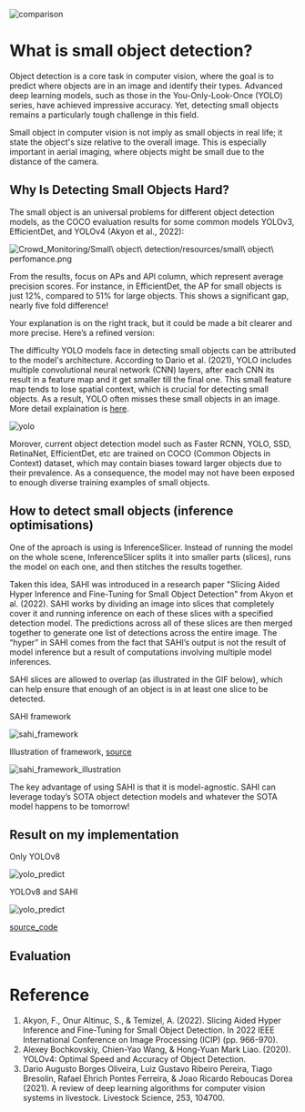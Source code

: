 ![comparison](https://github.com/milieureka/redback-orion/blob/main/Crowd_Monitoring/Small%20object%20detection/resources/comparison.gif)
# What is small object detection?
Object detection is a core task in computer vision, where the goal is to predict where objects are in an image and identify their types. Advanced deep learning models, such as those in the You-Only-Look-Once (YOLO) series, have achieved impressive accuracy. Yet, detecting small objects remains a particularly tough challenge in this field.

Small object in computer vision is not imply as small objects in real life; it state the object's size relative to the overall image. This is especially important in aerial imaging, where objects might be small due to the distance of the camera.

## Why Is Detecting Small Objects Hard?
The small object is an universal problems for different object detection models, as the COCO evaluation results for some common models YOLOv3, EfficientDet, and YOLOv4 (Akyon et al., 2022):

![Crowd_Monitoring/Small\ object\ detection/resources/small\ object\ perfomance.png](https://github.com/milieureka/redback-orion/blob/main/Crowd_Monitoring/Small%20object%20detection/resources/small%20object%20perfomance.png)

From the results, focus on APs and APl column, which represent average precision scores. For instance, in EfficientDet, the AP for small objects is just 12%, compared to 51% for large objects. This shows a significant gap, nearly five fold difference!

Your explanation is on the right track, but it could be made a bit clearer and more precise. Here’s a refined version:

The difficulty YOLO models face in detecting small objects can be attributed to the model's architecture. According to Dario et al. (2021), YOLO includes multiple convolutional neural network (CNN) layers, after each CNN its result in a feature map and it get smaller till the final one. This small feature map tends to lose spatial context, which is crucial for detecting small objects. As a result, YOLO often misses these small objects in an image. More detail explaination is [here](https://learnopencv.com/slicing-aided-hyper-inference/).

![yolo](https://github.com/milieureka/redback-orion/blob/main/Crowd_Monitoring/Small%20object%20detection/resources/yolo.jpg)

Morover, current object detection model such as Faster RCNN, YOLO, SSD, RetinaNet, EfficientDet, etc are trained on COCO (Common Objects in Context) dataset, which may contain biases toward larger objects due to their prevalence. As a consequence, the model may not have been exposed to enough diverse training examples of small objects.

## How to detect small objects (inference optimisations)
One of the aproach is using is InferenceSlicer. Instead of running the model on the whole scene, InferenceSlicer splits it into smaller parts (slices), runs the model on each one, and then stitches the results together. 

Taken this idea, SAHI was introduced in a research paper "Slicing Aided Hyper Inference and Fine-Tuning for Small Object Detection" from Akyon et al. (2022). SAHI works by dividing an image into slices that completely cover it and running inference on each of these slices with a specified detection model. The predictions across all of these slices are then merged together to generate one list of detections across the entire image. The “hyper” in SAHI comes from the fact that SAHI’s output is not the result of model inference but a result of computations involving multiple model inferences. 

SAHI slices are allowed to overlap (as illustrated in the GIF below), which can help ensure that enough of an object is in at least one slice to be detected.

SAHI framework

![sahi_framework](https://raw.githubusercontent.com/milieureka/redback-orion/main/Crowd_Monitoring/Small%20object%20detection/resources/390262ac-d9c3-4987-add6-b910cbf4bc89_12.avif)

Illustration of framework, [source](https://supervision.roboflow.com/develop/how_to/detect_small_objects/#input-resolution)

![sahi_framework_illustration](https://github.com/milieureka/redback-orion/blob/main/Crowd_Monitoring/Small%20object%20detection/resources/supervision_detect_small_objects_example_2-ezgif.com-video-to-gif-converter.gif)

The key advantage of using SAHI is that it is model-agnostic. SAHI can leverage today’s SOTA object detection models and whatever the SOTA model happens to be tomorrow!

## Result on my implementation

Only YOLOv8

![yolo_predict](https://github.com/milieureka/redback-orion/blob/main/Crowd_Monitoring/Small%20object%20detection/resources/yolov8_predict.png)

YOLOv8 and SAHI

![yolo_predict](https://github.com/milieureka/redback-orion/blob/main/Crowd_Monitoring/Small%20object%20detection/resources/yolov8nsahi.png)

[source_code](https://github.com/milieureka/redback-orion/blob/main/Crowd_Monitoring/Small%20object%20detection/model.ipynb)
## Evaluation
# Reference
1. Akyon, F., Onur Altinuc, S., & Temizel, A. (2022). Slicing Aided Hyper Inference and Fine-Tuning for Small Object Detection. In 2022 IEEE International Conference on Image Processing (ICIP) (pp. 966-970).
2. Alexey Bochkovskiy, Chien-Yao Wang, & Hong-Yuan Mark Liao. (2020). YOLOv4: Optimal Speed and Accuracy of Object Detection.
3. Dario Augusto Borges Oliveira, Luiz Gustavo Ribeiro Pereira, Tiago Bresolin, Rafael Ehrich Pontes Ferreira, & Joao Ricardo Reboucas Dorea (2021). A review of deep learning algorithms for computer vision systems in livestock. Livestock Science, 253, 104700.




